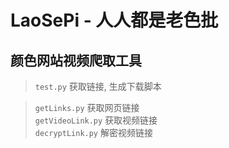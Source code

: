 # LaoSePi - 人人都是老色批
## 颜色网站视频爬取工具

> `test.py` 获取链接, 生成下载脚本


> `getLinks.py` 获取网页链接  
> `getVideoLink.py` 获取视频链接  
> `decryptLink.py` 解密视频链接  
